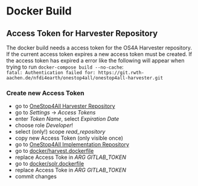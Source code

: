 # Docker Build
## Access Token for Harvester Repository
The docker build needs a access token for the OS4A Harvester repository. If the current access token expires a new access token must be created.
If the access token has expired a error like the following will appear when trying to run `docker-compose build --no-cache`:  
`fatal: Authentication failed for: https://git.rwth-aachen.de/nfdi4earth/onestop4all/onestop4all-harvester.git`
### Create new Access Token
 - go to [OneStop4All Harvester Repository](https://git.rwth-aachen.de/nfdi4earth/onestop4all/onestop4all-harvester)
 - go to _Settings_ -> _Access Tokens_
 - enter _Token Name_, select _Expiration Date_
 - choose role _Developer_!
 - select (only!) scope *read_repository*
 - copy new Access Token (only visible once)
 - go to [OneStop4All Implementation Repository](https://git.rwth-aachen.de/nfdi4earth/onestop4all/onestop4all-implementation)
 - go to [docker/harvest.dockerfile](https://git.rwth-aachen.de/nfdi4earth/onestop4all/onestop4all-implementation/-/blob/develop/docker/harvester.dockerfile)
 - replace Access Toke in *ARG GITLAB_TOKEN*
  - go to [docker/solr.dockerfile](https://git.rwth-aachen.de/nfdi4earth/onestop4all/onestop4all-implementation/-/blob/develop/docker/solr.dockerfile)
 - replace Access Toke in *ARG GITLAB_TOKEN*
 - commit changes
